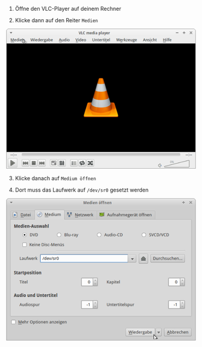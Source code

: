 1. Öffne den VLC-Player auf deinem Rechner

2. Klicke dann auf den Reiter `Medien`

  ![Screenshot 1](content/guides/VLC/screen1.png)

3. Klicke danach auf `Medium öffnen`

4. Dort muss das Laufwerk auf `/dev/sr0` gesetzt werden

  ![Screenshot 2](content/guides/VLC/screen2.png)
